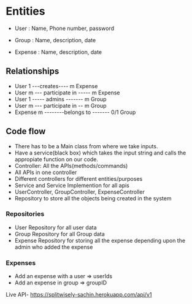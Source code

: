 # Entities
 - User : Name, Phone number, password 

 - Group : Name, description, date
 - Expense : Name, description, date

## Relationships
- User 1 ---creates---- m Expense
- User m --- participate in ----- m Expense
- User 1 ----- admins ------- m Group
- User m --- participate in -- m Group
- Expense m --------belongs to ------- 0/1 Group


## Code flow
- There has to be a Main class from where we take inputs.
- Have a service(black box) which takes the input string and calls the appropiate function on our code.
-  Controller: All the APIs(methods/commands)
- All APIs in one controller
- Different controllers for different entities/purposes 
- Service and Service Implemention for all apis
- UserController, GroupController, ExpenseController
- Repository to store all the objects being created in the system

### Repositories
- User Repository for all user data
- Group Repository for all Group data
- Expense Repository for storing all the expense depending upon the admin who added the expense
### Expenses
- Add an expense with a user => userIds
- Add an expense in group => groupID

Live API- https://splitwisely-sachin.herokuapp.com/api/v1
